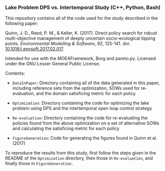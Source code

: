 ### Lake Problem DPS vs. Intertemporal Study (C++, Python, Bash)
This repository contains all of the code used for the study described in the following paper:  

Quinn, J. D., Reed, P. M., & Keller, K. (2017). Direct policy search for robust multi-objective management of deeply uncertain socio-ecological tipping points. *Environmental Modelling & Software*, *92*, 125-141. doi: [10.1016/j.envsoft.2017.02.017](https://doi.org/10.1016/j.envsoft.2017.02.017)

Intended for use with the MOEAFramework, Borg and pareto.py. Licensed under the GNU Lesser General Public License.

Contents:

* `DataInPaper`: Directory containing all of the data generated in this paper, including reference sets from the optimization, SOWs used for re-evaluation, and the domain satisficing metric for each policy

* `Optimization`: Directory containing the code for optimizing the lake problem using DPS and the intertemporal open loop control strategy

* `Re-evaluation`: Directory containing the code for re-evaluating the policies found from the above optimization on a set of alternative SOWs and calculating the satisficing metric for each policy

* `FigureGeneration`: Code for generating the figures found in Quinn et al. (2017)

To reproduce the results from this study, first follow the steps given in the README of the `Optimization` directory, then those in `Re-evaluation`, and finally those in `FigureGeneration.`
